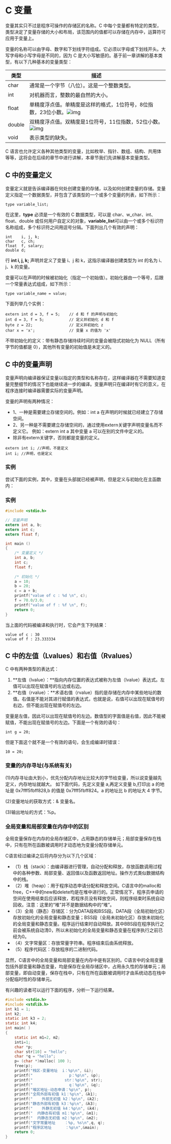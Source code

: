 # C 变量

变量其实只不过是程序可操作的存储区的名称。C 中每个变量都有特定的类型，类型决定了变量存储的大小和布局，该范围内的值都可以存储在内存中，运算符可应用于变量上。

变量的名称可以由字母、数字和下划线字符组成。它必须以字母或下划线开头。大写字母和小写字母是不同的，因为 C 是大小写敏感的。基于前一章讲解的基本类型，有以下几种基本的变量类型：

| 类型   | 描述                                                         |
| ------ | ------------------------------------------------------------ |
| char   | 通常是一个字节（八位）。这是一个整数类型。                   |
| int    | 对机器而言，整数的最自然的大小。                             |
| float  | 单精度浮点值。单精度是这样的格式，1位符号，8位指数，23位小数。![img](http://www.runoob.com/wp-content/uploads/2014/09/v2-749cc641eb4d5dafd085e8c23f8826aa_hd.png) |
| double | 双精度浮点值。双精度是1位符号，11位指数，52位小数。![img](http://www.runoob.com/wp-content/uploads/2014/09/v2-48240f0e1e0dd33ec89100cbe2d30707_hd.png) |
| void   | 表示类型的缺失。                                             |

C 语言也允许定义各种其他类型的变量，比如枚举、指针、数组、结构、共用体等等，这将会在后续的章节中进行讲解，本章节我们先讲解基本变量类型。

## C 中的变量定义

变量定义就是告诉编译器在何处创建变量的存储，以及如何创建变量的存储。变量定义指定一个数据类型，并包含了该类型的一个或多个变量的列表，如下所示：

```
type variable_list;
```

在这里，**type** 必须是一个有效的 C 数据类型，可以是 char、w_char、int、float、double 或任何用户自定义的对象，**variable_list**可以由一个或多个标识符名称组成，多个标识符之间用逗号分隔。下面列出几个有效的声明：

```
int    i, j, k;
char   c, ch;
float  f, salary;
double d;
```

行 **int i, j, k;** 声明并定义了变量 i、j 和 k，这指示编译器创建类型为 int 的名为 i、j、k 的变量。

变量可以在声明的时候被初始化（指定一个初始值）。初始化器由一个等号，后跟一个常量表达式组成，如下所示：

```
type variable_name = value;
```

下面列举几个实例：

```
extern int d = 3, f = 5;    // d 和 f 的声明与初始化
int d = 3, f = 5;           // 定义并初始化 d 和 f
byte z = 22;                // 定义并初始化 z
char x = 'x';               // 变量 x 的值为 'x'
```

不带初始化的定义：带有静态存储持续时间的变量会被隐式初始化为 NULL（所有字节的值都是 0），其他所有变量的初始值是未定义的。

## C 中的变量声明

变量声明向编译器保证变量以指定的类型和名称存在，这样编译器在不需要知道变量完整细节的情况下也能继续进一步的编译。变量声明只在编译时有它的意义，在程序连接时编译器需要实际的变量声明。

变量的声明有两种情况：

- 1、一种是需要建立存储空间的。例如：int a 在声明的时候就已经建立了存储空间。
- 2、另一种是不需要建立存储空间的，通过使用extern关键字声明变量名而不定义它。 例如：extern int a 其中变量 a 可以在别的文件中定义的。
- 除非有extern关键字，否则都是变量的定义。

```
extern int i; //声明，不是定义
int i; //声明，也是定义
```

### 实例

尝试下面的实例，其中，变量在头部就已经被声明，但是定义与初始化在主函数内：



### 实例

```c
#include <stdio.h>   

// 变量声明 
extern int a, b; 
extern int c; 
extern float f;   

int main () 
{   
    /* 变量定义 */   
    int a, b;   
    int c;   
    float f;     
    
    /* 初始化 */   
    a = 10;   
    b = 20;      
    c = a + b;   
    printf("value of c : %d \n", c);     
    f = 70.0/3.0;   
    printf("value of f : %f \n", f);     
    return 0; 
}


```

当上面的代码被编译和执行时，它会产生下列结果：

```
value of c : 30
value of f : 23.333334
```

## C 中的左值（Lvalues）和右值（Rvalues）

C 中有两种类型的表达式：

1. **左值（lvalue）：**指向内存位置的表达式被称为左值（lvalue）表达式。左值可以出现在赋值号的左边或右边。
2. **右值（rvalue）：**术语右值（rvalue）指的是存储在内存中某些地址的数值。右值是不能对其进行赋值的表达式，也就是说，右值可以出现在赋值号的右边，但不能出现在赋值号的左边。

变量是左值，因此可以出现在赋值号的左边。数值型的字面值是右值，因此不能被赋值，不能出现在赋值号的左边。下面是一个有效的语句：

```
int g = 20;
```

但是下面这个就不是一个有效的语句，会生成编译时错误：

```
10 = 20;
```

### 变量的内存寻址(与系统有关)

(1)内存寻址由大到小，优先分配内存地址比较大的字节给变量，所以说变量越先定义，内存地址就越大。 如下面代码，先定义变量 a,再定义变量 b,打印出 a 的地址是 0x7fff5fbff828,b 的值是 0x7fff5fbff824。a 的地址比 b 的地址大 4 字节。

(2)变量地址的获取方式：& 变量名。

(3)输出地址的方式：%p。

### 全局变量和局部变量在内存中的区别

全局变量保存在内存的全局存储区中，占用静态的存储单元；局部变量保存在栈中，只有在所在函数被调用时才动态地为变量分配存储单元。

C语言经过编译之后将内存分为以下几个区域：

- （1）栈（stack）：由编译器进行管理，自动分配和释放，存放函数调用过程中的各种参数、局部变量、返回值以及函数返回地址。操作方式类似数据结构中的栈。
- （2）堆（heap）：用于程序动态申请分配和释放空间。C语言中的malloc和free，C++中的new和delete均是在堆中进行的。正常情况下，程序员申请的空间在使用结束后应该释放，若程序员没有释放空间，则程序结束时系统自动回收。注意：这里的“堆”并不是数据结构中的“堆”。
- （3）全局（静态）存储区：分为DATA段和BSS段。DATA段（全局初始化区）存放初始化的全局变量和静态变量；BSS段（全局未初始化区）存放未初始化的全局变量和静态变量。程序运行结束时自动释放。其中BBS段在程序执行之前会被系统自动清0，所以未初始化的全局变量和静态变量在程序执行之前已经为0。
- （4）文字常量区：存放常量字符串。程序结束后由系统释放。
- （5）程序代码区：存放程序的二进制代码。

显然，C语言中的全局变量和局部变量在内存中是有区别的。C语言中的全局变量包括外部变量和静态变量，均是保存在全局存储区中，占用永久性的存储单元；局部变量，即自动变量，保存在栈中，只有在所在函数被调用时才由系统动态在栈中分配临时性的存储单元。

有兴趣的读者可以运行下面的程序，分析一下运行结果。

```c
#include <stdio.h>
#include <stdlib.h>
int k1 = 1;
int k2;
static int k3 = 2;
static int k4;
int main( )
{  
    static int m1=2, m2;
    inti=1;
    char *p;
    char str[10] = "hello";
    char *q = "hello";
    p= (char *)malloc( 100 );
    free(p);
    printf("栈区-变量地址  i：%p\n", &i);
    printf("                p：%p\n", &p);
    printf("              str：%p\n", str);
    printf("                q：%p\n", &q);
    printf("堆区地址-动态申请：%p\n", p);
    printf("全局外部有初值 k1：%p\n", &k1);
    printf("    外部无初值 k2：%p\n", &k2);
    printf("静态外部有初值 k3：%p\n", &k3);
    printf("    外静无初值 k4：%p\n", &k4);
    printf("  内静态有初值 m1：%p\n", &m1);
    printf("  内静态无初值 m2：%p\n", &m2);
    printf("文字常量地址    ：%p, %s\n",q, q);
    printf("程序区地址      ：%p\n",&main);
    return 0;
}
```

